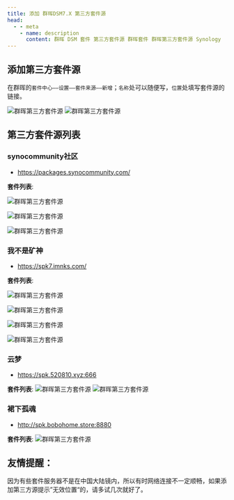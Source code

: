 ```yaml
---
title: 添加 群晖DSM7.X 第三方套件源
head:
  - - meta
    - name: description
      content: 群晖 DSM 套件 第三方套件源 群晖套件 群晖第三方套件源 Synology
---
```


## 添加第三方套件源

在群晖的`套件中心——设置——套件来源——新增`；`名称`处可以随便写，`位置`处填写套件源的链接。

![群晖第三方套件源](https://i.theovan.cn/docs/202404302016986.png)
![群晖第三方套件源](https://i.theovan.cn/docs/202404302016576.png)

## 第三方套件源列表

### synocommunity社区

- https://packages.synocommunity.com/

**套件列表**:

![群晖第三方套件源](https://i.theovan.cn/docs/202404302023421.png)

![群晖第三方套件源](https://i.theovan.cn/docs/202404302023343.png)

![群晖第三方套件源](https://i.theovan.cn/docs/202404302025471.png)

### 我不是矿神

- https://spk7.imnks.com/

**套件列表**:

![群晖第三方套件源](https://i.theovan.cn/docs/202404302027124.png)

![群晖第三方套件源](https://i.theovan.cn/docs/202404302028614.png)

![群晖第三方套件源](https://i.theovan.cn/docs/202404302028945.png)

![群晖第三方套件源](https://i.theovan.cn/docs/202404302029725.png)

### 云梦

- https://spk.520810.xyz:666

**套件列表**:
![群晖第三方套件源](https://i.theovan.cn/docs/202404302031087.png)
![群晖第三方套件源](https://i.theovan.cn/docs/202404302031609.png)

### 裙下孤魂

- http://spk.bobohome.store:8880

**套件列表**:
![群晖第三方套件源](https://i.theovan.cn/docs/202404302034660.png)

## 友情提醒：

因为有些套件服务器不是在中国大陆镜内，所以有时网络连接不一定顺畅，如果添加第三方源提示”无效位置“的，请多试几次就好了。
